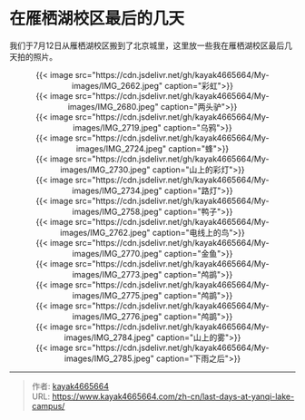 # 在雁栖湖校区最后的几天

我们于7月12日从雁栖湖校区搬到了北京城里，这里放一些我在雁栖湖校区最后几天拍的照片。
<!--more-->

<div align="center">
{{< image src="https://cdn.jsdelivr.net/gh/kayak4665664/My-images/IMG_2662.jpeg" caption="彩虹">}}
</div>

<div align="center">
{{< image src="https://cdn.jsdelivr.net/gh/kayak4665664/My-images/IMG_2680.jpeg" caption="两头驴">}}
</div>

<div align="center">
{{< image src="https://cdn.jsdelivr.net/gh/kayak4665664/My-images/IMG_2719.jpeg" caption="乌鸦">}}
</div>

<div align="center">
{{< image src="https://cdn.jsdelivr.net/gh/kayak4665664/My-images/IMG_2724.jpeg" caption="蜂">}}
</div>

<div align="center">
{{< image src="https://cdn.jsdelivr.net/gh/kayak4665664/My-images/IMG_2730.jpeg" caption="山上的彩灯">}}
</div>

<div align="center">
{{< image src="https://cdn.jsdelivr.net/gh/kayak4665664/My-images/IMG_2734.jpeg" caption="路灯">}}
</div>

<div align="center">
{{< image src="https://cdn.jsdelivr.net/gh/kayak4665664/My-images/IMG_2758.jpeg" caption="鸭子">}}
</div>

<div align="center">
{{< image src="https://cdn.jsdelivr.net/gh/kayak4665664/My-images/IMG_2762.jpeg" caption="电线上的鸟">}}
</div>

<div align="center">
{{< image src="https://cdn.jsdelivr.net/gh/kayak4665664/My-images/IMG_2770.jpeg" caption="金鱼">}}
</div>

<div align="center">
{{< image src="https://cdn.jsdelivr.net/gh/kayak4665664/My-images/IMG_2773.jpeg" caption="鸬鹚">}}
</div>

<div align="center">
{{< image src="https://cdn.jsdelivr.net/gh/kayak4665664/My-images/IMG_2775.jpeg" caption="鸬鹚">}}
</div>

<div align="center">
{{< image src="https://cdn.jsdelivr.net/gh/kayak4665664/My-images/IMG_2776.jpeg" caption="鸬鹚">}}
</div>

<div align="center">
{{< image src="https://cdn.jsdelivr.net/gh/kayak4665664/My-images/IMG_2784.jpeg" caption="山上的雾">}}
</div>

<div align="center">
{{< image src="https://cdn.jsdelivr.net/gh/kayak4665664/My-images/IMG_2785.jpeg" caption="下雨之后">}}
</div>

---

> 作者: [kayak4665664](https://github.com/kayak4665664)  
> URL: https://www.kayak4665664.com/zh-cn/last-days-at-yanqi-lake-campus/  

